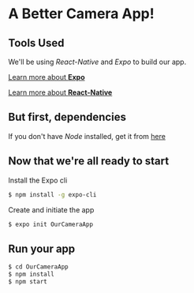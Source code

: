 # A Better Camera App!

## Tools Used

We'll be using *React-Native* and *Expo* to build our app.

[Learn more about **Expo**](https://expo.io/)

[Learn more about **React-Native**](https://facebook.github.io/react-native/)

## But first, dependencies
If you don't have *Node* installed, get it from [here](https://nodejs.org/en/)

## Now that we're all ready to start

Install the Expo cli
```bash
$ npm install -g expo-cli
```

Create and initiate the app
```bash
$ expo init OurCameraApp
```

## Run your app
```bash
$ cd OurCameraApp
$ npm install
$ npm start
```
